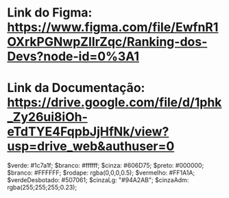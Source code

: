 # Link do Figma: https://www.figma.com/file/EwfnR1OXrkPGNwpZIIrZqc/Ranking-dos-Devs?node-id=0%3A1

# Link da Documentação: https://drive.google.com/file/d/1phk_Zy26ui8iOh-eTdTYE4FqpbJjHfNk/view?usp=drive_web&authuser=0

$verde: #1c7a1f;
$branco: #ffffff;
$cinza: #606D75;
$preto: #000000;
$branco: #FFFFFF;
$rodape: rgba(0,0,0,0.5);
$vermelho: #FF1A1A;
$verdeDesbotado: #507061;
$cinzaLg: "#94A2AB";
$cinzaAdm: rgba(255;255;255;0.23);
